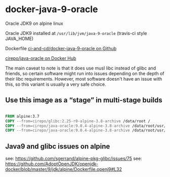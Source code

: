 # docker-java-9-oracle

Oracle JDK9 on alpine linux

Oracle JDK9 installed at `/usr/lib/jvm/java-9-oracle` (travis-ci style JAVA_HOME)


Dockerfile [ci-and-cd/docker-java-9-oracle on Github](https://github.com/ci-and-cd/docker-java-9-oracle)

[cirepo/java-oracle on Docker Hub](https://hub.docker.com/r/cirepo/java-oracle/)


The main caveat to note is that it does use musl libc instead of glibc and friends,
so certain software might run into issues depending on the depth of their libc requirements.
However, most software doesn't have an issue with this,
so this variant is usually a very safe choice.


## Use this image as a “stage” in multi-stage builds

```dockerfile

FROM alpine:3.7
COPY --from=cirepo/glibc:2.25-r0-alpine-3.8-archive /data/root /
COPY --from=cirepo/java-oracle:9.0.4-alpine-3.8-archive /data/root/usr/lib/jvm/java-9-oracle /usr/lib/jvm/java-9-oracle
COPY --from=cirepo/java-oracle:9.0.4-alpine-3.8-archive /data/root/usr/lib/jvm/java-9-oracle-jre /usr/lib/jvm/java-9-oracle-jre

```

## Java9 and glibc issues on alpine

see: https://github.com/sgerrand/alpine-pkg-glibc/issues/75
see: https://github.com/AdoptOpenJDK/openjdk-docker/blob/master/9/jdk/alpine/Dockerfile.openj9#L32

